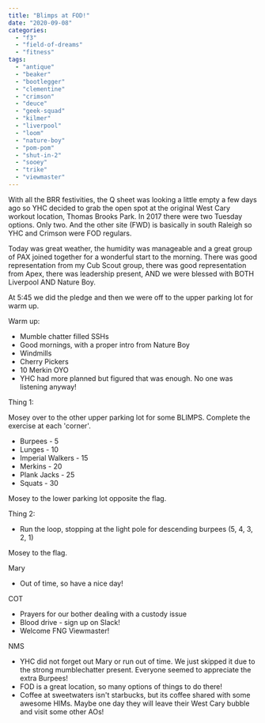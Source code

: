 ```yaml
---
title: "Blimps at FOD!"
date: "2020-09-08"
categories: 
  - "f3"
  - "field-of-dreams"
  - "fitness"
tags: 
  - "antique"
  - "beaker"
  - "bootlegger"
  - "clementine"
  - "crimson"
  - "deuce"
  - "geek-squad"
  - "kilmer"
  - "liverpool"
  - "loom"
  - "nature-boy"
  - "pom-pom"
  - "shut-in-2"
  - "sooey"
  - "trike"
  - "viewmaster"
---
```


With all the BRR festivities, the Q sheet was looking a little empty a few days ago so YHC decided to grab the open spot at the original West Cary workout location, Thomas Brooks Park. In 2017 there were two Tuesday options. Only two. And the other site (FWD) is basically in south Raleigh so YHC and Crimson were FOD regulars.

Today was great weather, the humidity was manageable and a great group of PAX joined together for a wonderful start to the morning. There was good representation from my Cub Scout group, there was good representation from Apex, there was leadership present, AND we were blessed with BOTH Liverpool AND Nature Boy.

At 5:45 we did the pledge and then we were off to the upper parking lot for warm up.

Warm up:

- Mumble chatter filled SSHs
- Good mornings, with a proper intro from Nature Boy
- Windmills
- Cherry Pickers
- 10 Merkin OYO
- YHC had more planned but figured that was enough. No one was listening anyway!

Thing 1:

Mosey over to the other upper parking lot for some BLIMPS. Complete the exercise at each 'corner'.

- Burpees - 5
- Lunges - 10
- Imperial Walkers - 15
- Merkins - 20
- Plank Jacks - 25
- Squats - 30

Mosey to the lower parking lot opposite the flag.

Thing 2:

- Run the loop, stopping at the light pole for descending burpees (5, 4, 3, 2, 1)

Mosey to the flag.

Mary

- Out of time, so have a nice day!

COT

- Prayers for our bother dealing with a custody issue
- Blood drive - sign up on Slack!
- Welcome FNG Viewmaster!

NMS

- YHC did not forget out Mary or run out of time. We just skipped it due to the strong mumblechatter present. Everyone seemed to appreciate the extra Burpees!
- FOD is a great location, so many options of things to do there!
- Coffee at sweetwaters isn't starbucks, but its coffee shared with some awesome HIMs. Maybe one day they will leave their West Cary bubble and visit some other AOs!
